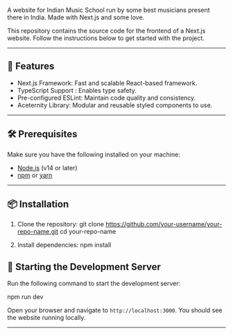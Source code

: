 A website for Indian Music School run by some best musicians present there in India. 
Made with Next.js and some love.

This repository contains the source code for the frontend of a Next.js website. Follow the instructions below to get started with the project.

---

## 🚀 Features
- Next.js Framework: Fast and scalable React-based framework.
- TypeScript Support : Enables type safety.
- Pre-configured ESLint: Maintain code quality and consistency.
- Aceternity Library: Modular and reusable styled components to use.

---

## 🛠 Prerequisites
Make sure you have the following installed on your machine:

- [Node.js](https://nodejs.org/) (v14 or later)
- [npm](https://www.npmjs.com/) or [yarn](https://yarnpkg.com/)

---

## 📦 Installation

1. Clone the repository:
   git clone https://github.com/your-username/your-repo-name.git
   cd your-repo-name

2. Install dependencies:
   npm install


## 🌟 Starting the Development Server

Run the following command to start the development server:

npm run dev


Open your browser and navigate to `http://localhost:3000`. You should see the website running locally.

---
